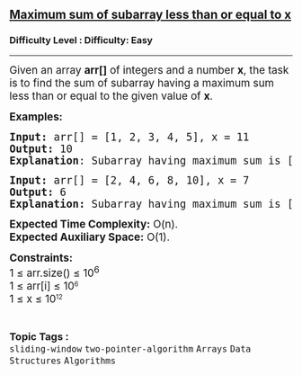 <h2><a href="https://www.geeksforgeeks.org/problems/maximum-sum-of-subarray-less-than-or-equal-to-x4033/1">Maximum sum of subarray less than or equal to x</a></h2><h3>Difficulty Level : Difficulty: Easy</h3><hr><div class="problems_problem_content__Xm_eO"><p><span style="font-size: 14pt;">Given an array <strong>arr[]</strong> of integers and a number <strong>x</strong>, the task is to find the sum of subarray having a maximum sum less than or equal to the given value of <strong>x</strong>.</span></p>
<p><span style="font-size: 14pt;"><strong>Examples:</strong></span></p>
<pre><span style="font-size: 14pt;"><strong>Input: </strong>arr[] = [1, 2, 3, 4, 5], x = 11 
<strong>Output:</strong> 10
<strong>Explanation</strong>: Subarray having maximum sum is [1, 2, 3, 4].</span></pre>
<pre><span style="font-size: 14pt;"><strong>Input: </strong>arr[] = [2, 4, 6, 8, 10], x = 7 </span><br><span style="font-size: 14pt;"><strong>Output:</strong> 6
<strong>Explanation:</strong> Subarray having maximum sum is [2, 4] or [6].</span></pre>
<p><span style="font-size: 14pt;"><strong>Expected Time Complexity:</strong> O(n).&nbsp;<br><strong>Expected Auxiliary Space:</strong> O(1).</span></p>
<p><span style="font-size: 14pt;"><strong>Constraints:</strong><br>1 ≤ arr.size() ≤ 10<sup>6<br></sup></span><span style="font-size: 18.6667px;">1 ≤ arr[i] ≤ 10</span><sup>6<br></sup><span style="font-size: 18.6667px;">1 ≤ x ≤ 10</span><sup>12</sup></p></div><br><p><span style=font-size:18px><strong>Topic Tags : </strong><br><code>sliding-window</code>&nbsp;<code>two-pointer-algorithm</code>&nbsp;<code>Arrays</code>&nbsp;<code>Data Structures</code>&nbsp;<code>Algorithms</code>&nbsp;
